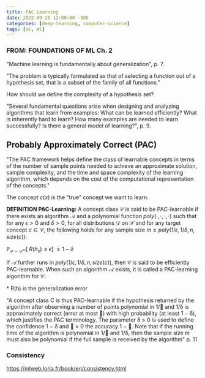 ```yaml
---
title: PAC Learning
date: 2022-09-28 12:00:00 -300
categories: [deep-learning, computer-science]
tags: [ai, ml]
---
```



### FROM: FOUNDATIONS OF ML Ch. 2

"Machine learning is fundamentally about generalization", p. 7.

"The problem is typically formulated as that of selecting a function out of a hypothesis set, that is a subset of the family of all functions."

How should we define the complexity of a hypothesis set?

"Several fundamental questions arise when designing and analyzing algorithms that learn from examples: What can be learned efficiently? What is inherently hard to learn? How many examples are needed to learn successfully? Is there a general model of learning?", p. 9.

## Probably Approximately Correct (PAC)
"The PAC framework helps define the class of learnable concepts in terms of the number of sample points needed to achieve an approximate solution, sample complexity, and the time and space complexity of the learning algorithm, which depends on the cost of the computational representation of the concepts."

The concept $c(x)$ is the "true" concept we want to learn.

**DEFINITION PAC-Learning:** A concept class $\mathcal{C}$ is said to be PAC-learnable if there exists an algorithm $\mathcal{A}$ and a polynomial function $poly(·, ·, ·, ·)$ such that for any $\epsilon > 0$ and $\delta > 0$, for all distributions $\mathcal{D}$ on $\mathcal{X}$ and for any target concept $c \in \mathcal{C}$, the following holds for any sample size $m \geq poly(1/\epsilon, 1/\delta, n, size(c))$:

$\begin{equation}  
\mathbb{P}_{\mathcal{S} \sim \mathcal{D^{m}}} [\ R(h_{s}) \leq \epsilon]\ \geq 1 - \delta
\end{equation}$

If $\mathcal{A}$ further runs in $poly(1/\epsilon, 1/\delta, n, size(c))$, then $\mathcal{C}$ is said to be efficiently PAC-learnable. When such an algorithm $\mathcal{A}$ exists, it is called a PAC-learning algorithm for $\mathcal{C}$.

\* R(h) is the generalization error

"A concept class C is thus PAC-learnable if the hypothesis returned by the algorithm
after observing a number of points polynomial in 1/ and 1/δ is approximately
correct (error at most ) with high probability (at least 1 − δ), which justifies the
PAC terminology. The parameter δ > 0 is used to define the confidence 1 − δ
and  > 0 the accuracy 1 − . Note that if the running time of the algorithm is
polynomial in 1/ and 1/δ, then the sample size m must also be polynomial if the
full sample is received by the algorithm" p. 11



### Consistency
https://mlweb.loria.fr/book/en/consistency.html

